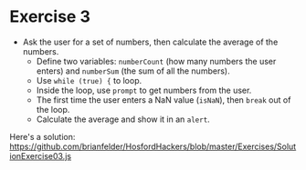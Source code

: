 Exercise 3
==

* Ask the user for a set of numbers, then calculate the average of the numbers.
  * Define two variables: `numberCount` (how many numbers the user enters) and `numberSum` (the sum of all the numbers).
  * Use `while (true) {` to loop.
  * Inside the loop, use `prompt` to get numbers from the user.
  * The first time the user enters a NaN value (`isNaN`), then `break` out of the loop.
  * Calculate the average and show it in an `alert`.

Here's a solution: https://github.com/brianfelder/HosfordHackers/blob/master/Exercises/SolutionExercise03.js

